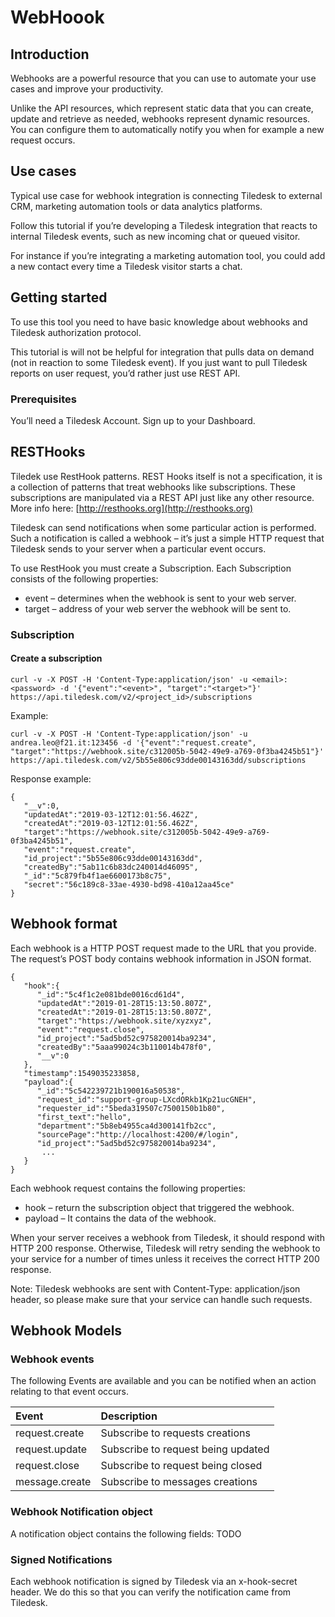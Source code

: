 # WebHoook

## Introduction

Webhooks are a powerful resource that you can use to automate your use cases and improve your productivity.

Unlike the API resources, which represent static data that you can create, update and retrieve as needed, webhooks represent dynamic resources. You can configure them to automatically notify you when for example a new request occurs.

## Use cases

Typical use case for webhook integration is connecting Tiledesk to external CRM, marketing automation tools or data analytics platforms.

Follow this tutorial if you’re developing a Tiledesk integration that reacts to internal Tiledesk events, such as new incoming chat or queued visitor.

For instance if you’re integrating a marketing automation tool, you could add a new contact every time a Tiledesk visitor starts a chat.

## Getting started

To use this tool you need to have basic knowledge about webhooks and Tiledesk authorization protocol.

This tutorial is will not be helpful for integration that pulls data on demand \(not in reaction to some Tiledesk event\). If you just want to pull Tiledesk reports on user request, you’d rather just use REST API.

### Prerequisites

You’ll need a Tiledesk Account. Sign up to your Dashboard.

## RESTHooks

Tiledek use RestHook patterns. REST Hooks itself is not a specification, it is a collection of patterns that treat webhooks like subscriptions. These subscriptions are manipulated via a REST API just like any other resource. More info here: [http://resthooks.org](http://resthooks.org)

Tiledesk can send notifications when some particular action is performed. Such a notification is called a webhook – it’s just a simple HTTP request that Tiledesk sends to your server when a particular event occurs.

To use RestHook you must create a Subscription. Each Subscription consists of the following properties:

* event – determines when the webhook is sent to your web server.
* target – address of your web server the webhook will be sent to.

### Subscription

#### Create a subscription

```text
curl -v -X POST -H 'Content-Type:application/json' -u <email>:<password> -d '{"event":"<event>", "target":"<target>"}' https://api.tiledesk.com/v2/<project_id>/subscriptions
```

Example:

```text
curl -v -X POST -H 'Content-Type:application/json' -u andrea.leo@f21.it:123456 -d '{"event":"request.create", "target":"https://webhook.site/c312005b-5042-49e9-a769-0f3ba4245b51"}' https://api.tiledesk.com/v2/5b55e806c93dde00143163dd/subscriptions
```

Response example:

```text
{
   "__v":0,
   "updatedAt":"2019-03-12T12:01:56.462Z",
   "createdAt":"2019-03-12T12:01:56.462Z",
   "target":"https://webhook.site/c312005b-5042-49e9-a769-0f3ba4245b51",
   "event":"request.create",
   "id_project":"5b55e806c93dde00143163dd",
   "createdBy":"5ab11c6b83dc240014d46095",
   "_id":"5c879fb4f1ae6600173b8c75",
   "secret":"56c189c8-33ae-4930-bd98-410a12aa45ce"
}
```

## Webhook format

Each webhook is a HTTP POST request made to the URL that you provide. The request’s POST body contains webhook information in JSON format.

```text
{
   "hook":{
      "_id":"5c4f1c2e081bde0016cd61d4",
      "updatedAt":"2019-01-28T15:13:50.807Z",
      "createdAt":"2019-01-28T15:13:50.807Z",
      "target":"https://webhook.site/xyzxyz",
      "event":"request.close",
      "id_project":"5ad5bd52c975820014ba9234",
      "createdBy":"5aaa99024c3b110014b478f0",
      "__v":0
   },
   "timestamp":1549035233858,
   "payload":{
      "_id":"5c542239721b190016a50538",
      "request_id":"support-group-LXcdORkb1Kp21ucGNEH",
      "requester_id":"5beda319507c7500150b1b80",
      "first_text":"hello",
      "department":"5b8eb4955ca4d300141fb2cc",
      "sourcePage":"http://localhost:4200/#/login",
      "id_project":"5ad5bd52c975820014ba9234",
       ...
   }
}
```

Each webhook request contains the following properties:

* hook – return the subscription object that triggered the webhook.
* payload – It contains the data of the webhook.

When your server receives a webhook from Tiledesk, it should respond with HTTP 200 response. Otherwise, Tiledesk will retry sending the webhook to your service for a number of times unless it receives the correct HTTP 200 response.

Note: Tiledesk webhooks are sent with Content-Type: application/json header, so please make sure that your service can handle such requests.

## Webhook Models

### Webhook events

The following Events are available and you can be notified when an action relating to that event occurs.

| Event | Description |
| :--- | :--- |
| request.create | Subscribe to requests creations |
| request.update | Subscribe to request being updated |
| request.close | Subscribe to request being closed |
| message.create | Subscribe to messages creations |

### Webhook Notification object

A notification object contains the following fields: TODO

### Signed Notifications

Each webhook notification is signed by Tiledesk via an x-hook-secret header. We do this so that you can verify the notification came from Tiledesk.

